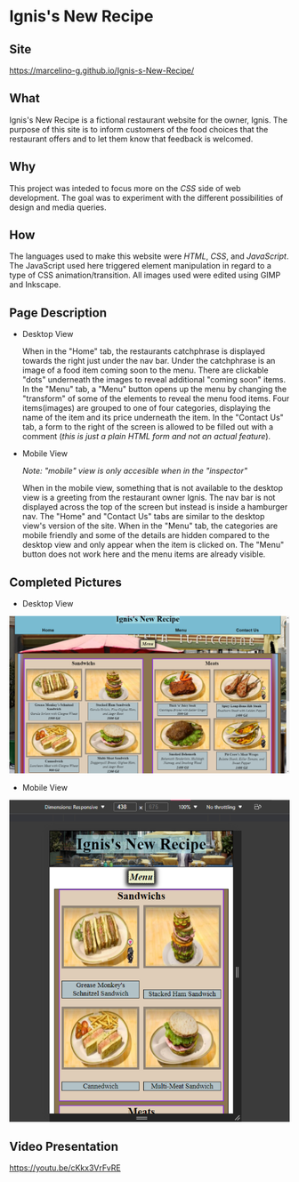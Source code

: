 # Ignis's New Recipe

## Site
  https://marcelino-g.github.io/Ignis-s-New-Recipe/

## What
  Ignis's New Recipe is a fictional restaurant website for the owner, Ignis. The purpose of this site is to inform customers of the food choices that the restaurant offers and to let them know that feedback is welcomed. 

## Why
  This project was inteded to focus more on the *CSS* side of web development. The goal was to experiment with the different possibilities of design and media queries.
  
## How
  The languages used to make this website were *HTML*, *CSS*, and *JavaScript*. The JavaScript used here triggered element manipulation in regard to a type of CSS animation/transition. All images used were edited using GIMP and Inkscape.
  
## Page Description
  - Desktop View
    
    When in the "Home" tab, the restaurants catchphrase is displayed towards the right just under the nav bar. Under the catchphrase is an image of a food item coming soon to the menu. There are clickable "dots" underneath the images to reveal additional "coming soon" items. In the "Menu" tab, a "Menu" button opens up the menu by changing the "transform" of some of the elements to reveal the menu food items. Four items(images) are grouped to one of four categories, displaying the name of the item and its price underneath the item. In the "Contact Us" tab, a form to the right of the screen is allowed to be filled out with a comment (*this is just a plain HTML form and not an actual feature*).
    
  - Mobile View
  
    *Note: "mobile" view is only accesible when in the "inspector"*
   
    When in the mobile view, something that is not available to the desktop view is a greeting from the restaurant owner Ignis. The nav bar is not displayed across the top of the screen but instead is inside a hamburger nav. The "Home" and "Contact Us" tabs are similar to the desktop view's version of the site. When in the "Menu" tab, the categories are mobile friendly and some of the details are hidden compared to the desktop view and only appear when the item is clicked on. The "Menu" button does not work here and the menu items are already visible. 
    
## Completed Pictures
  - Desktop View
  
  ![desktop view completed site](./Rough%20drafts%20and%20final%20pics/desktop_view1.png)
  
  - Mobile View
  
  ![mobile view completed site](./Rough%20drafts%20and%20final%20pics/mobile_view2.png)
 
## Video Presentation
  https://youtu.be/cKkx3VrFvRE

